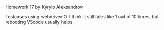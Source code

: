 Homework 17 by Kyrylo Aleksandrov

Testcases using webdriverIO. I think it still fales like 1 out of 10 times, but rebooting VScode usually helps